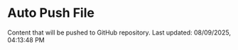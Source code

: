 # Auto Push File

Content that will be pushed to GitHub repository.
Last updated: 08/09/2025, 04:13:48 PM